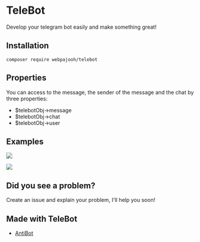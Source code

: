 
# TeleBot
Develop your telegram bot easily and make something great!

## Installation
`composer require webpajooh/telebot`

## Properties
You can access to the message, the sender of the message and the chat by three properties:

 - $telebotObj->message
 - $telebotObj->chat
 - $telebotObj->user

## Examples
<p align="left"><img src="https://i.ibb.co/YkcdHPS/example.png width="800"></p>
<p align="left"><img src="https://i.ibb.co/L680s8m/keyboard.jpg width="800"></p>

## Did you see a problem?
Create an issue and explain your problem, I'll help you soon!

## Made with TeleBot
- <a href="https://github.com/WebPajooh/AntiBot">AntiBot</a>
